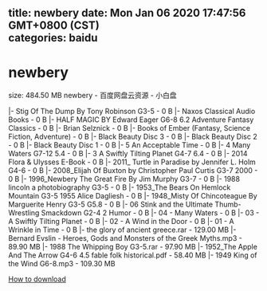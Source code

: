 
title: newbery
date: Mon Jan 06 2020 17:47:56 GMT+0800 (CST)    
categories: baidu
---

# newbery
size: 484.50 MB
 newbery - 百度网盘云资源 - 小白盘
 
|- Stig Of The Dump By Tony Robinson G3-5 - 0 B
|- Naxos Classical Audio Books - 0 B
|- HALF MAGIC BY Edward Eager G6-8 6.2 Adventure Fantasy Classics - 0 B
|- Brian Selznick - 0 B
|- Books of Ember (Fantasy, Science Fiction, Adventure) - 0 B
|- Black Beauty Disc 3 - 0 B
|- Black Beauty Disc 2 - 0 B
|- Black Beauty Disc 1 - 0 B
|- 5 An Acceptable Time - 0 B
|- 4 Many Waters G7-12 5.4 - 0 B
|- 3 A Swiftly Tilting Planet G4-7 6.4 - 0 B
|- 2014 Flora & Ulysses E-Book - 0 B
|- 2011_ Turtle in Paradise by Jennifer L. Holm G4-6 - 0 B
|- 2008_Elijah Of Buxton by Christopher Paul Curtis G3-7 2000 - 0 B
|- 1996_Newbery The Great Fire By Jim Murphy G3-7 - 0 B
|- 1988 lincoln a photobiography G3-5 - 0 B
|- 1953_The Bears On Hemlock Mountain G3-5 1955 Alice Dagliesh - 0 B
|- 1948_Misty Of Chincoteague By Marguerite Henry G3-5 G5.8 - 0 B
|- 06 Stink and the Ultimate Thumb-Wrestling Smackdown G2-4 2 Humor - 0 B
|- 04 - Many Waters - 0 B
|- 03 - A Swiftly Tilting Planet - 0 B
|- 02 - A Wind in the Door - 0 B
|- 01 - A Wrinkle in Time - 0 B
|- the glory of ancient greece.rar - 129.00 MB
|- Bernard Evslin - Heroes, Gods and Monsters of the Greek Myths.mp3 - 89.90 MB
|- 1988 The Whipping Boy G3-5.rar - 97.90 MB
|- 1952_The Apple And The Arrow G4-6 4.5 fable folk historical.pdf - 58.40 MB
|- 1949 King of the Wind G6-8.mp3 - 109.30 MB

[How to download](https://bpcam.bemobtrk.com/go/2ceec3aa-1ca2-46d6-b9ff-aaa5c184517c?jno=454)